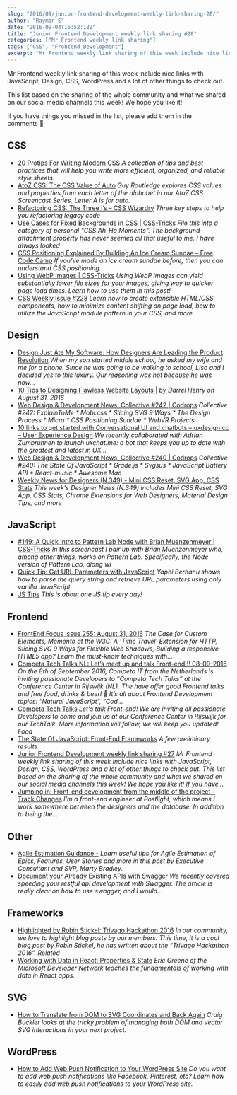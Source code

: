```yaml
---
slug: "2016/09/junior-frontend-development-weekly-link-sharing-28/"
author: "Raymon S"
date: "2016-09-04T16:52:18Z"
title: "Junior Frontend Development weekly link sharing #28"
categories: ["Mr Frontend weekly link sharing"]
tags: ["CSS", "Frontend Development"]
excerpt: "Mr Frontend weekly link sharing of this week include nice links with JavaScript, Design, CSS, WordP..."
---
```


Mr Frontend weekly link sharing of this week include nice links with JavaScript, Design, CSS, WordPress and a lot of other things to check out.

This list based on the sharing of the whole community and what we shared on our social media channels this week! We hope you like it!

If you have things you missed in the list, please add them in the comments 🙂

## CSS

* [20 Protips For Writing Modern CSS](http://buff.ly/2bLoebz "20 Protips For Writing Modern CSS") _A collection of tips and best practices that will help you write more efficient, organized, and reliable style sheets._
* [AtoZ CSS: The CSS Value of Auto](http://buff.ly/2bF7y4V "AtoZ CSS: The CSS Value of Auto") _Guy Routledge explores CSS values and properties from each letter of the alphabet in our AtoZ CSS Screencast Series. Letter A is for auto._
* [Refactoring CSS: The Three I’s – CSS Wizardry](http://buff.ly/2bDmnbH "Refactoring CSS: The Three I’s – CSS Wizardry") _Three key steps to help you refactoring legacy code_
* [Use Cases for Fixed Backgrounds in CSS | CSS-Tricks](http://buff.ly/2bLmy5l "Use Cases for Fixed Backgrounds in CSS | CSS-Tricks") _File this into a category of personal "CSS Ah-Ha Moments". The background-attachment property has never seemed all that useful to me. I have always looked_
* [CSS Positioning Explained By Building An Ice Cream Sundae – Free Code Camp](http://buff.ly/2c2g1Ba "CSS Positioning Explained By Building An Ice Cream Sundae – Free Code Camp") _If you’ve made an ice cream sundae before, then you can understand CSS positioning._
* [Using WebP Images | CSS-Tricks](http://buff.ly/2c1EABg "Using WebP Images | CSS-Tricks") _Using WebP images can yield substantially lower file sizes for your images, giving way to quicker page load times. Learn how to use them in this post!_
* [CSS Weekly Issue #228](http://buff.ly/2c1cgyl "Issue #228") _Learn how to create extensible HTML/CSS components, how to minimize content shifting on page load, how to utilize the JavaScript module pattern in your CSS, and more._

## Design

* [Design Just Ate My Software: How Designers Are Leading the Product Revolution](http://buff.ly/2c36Pxm "Design Just Ate My Software: How Designers Are Leading the Product Revolution") _When my son started middle school, he asked my wife and me for a phone. Since he was going to be walking to school, Lisa and I decided yes to this luxury. Our reasoning was not because he was now…_
* [10 Tips to Designing Flawless Website Layouts |](http://buff.ly/2bMBcY8 "10 Tips to Designing Flawless Website Layouts |") _by Darrel Henry on August 31, 2016_
* [Web Design & Development News: Collective #242 | Codrops](http://buff.ly/2bXWByF "Web Design & Development News: Collective #242 | Codrops") _Collective #242: ExplainToMe * Mobi.css * Slicing SVG 9 Ways * The Design Process * Micro * CSS Positioning Sundae * WebVR Projects_
* [10 links to get started with Conversational UI and chatbots – uxdesign.cc – User Experience Design](http://buff.ly/2bOl4ae "10 links to get started with Conversational UI and chatbots – uxdesign.cc – User Experience Design") _We recently collaborated with Adrian Zumbrunnen to launch uxchat.me: a bot that keeps you up to date with the greatest and latest in UX…_
* [Web Design & Development News: Collective #240 | Codrops](http://buff.ly/2c2JjiT "Web Design & Development News: Collective #240 | Codrops") _Collective #240: The State Of JavaScript * Grade.js * Svgsus * JavaScript Battery API * React-music * Awesome Mac_
* [Weekly News for Designers (N.349) - Mini CSS Reset, SVG App, CSS Stats](http://buff.ly/2bLuHUu "Weekly News for Designers (N.349) - Mini CSS Reset, SVG App, CSS Stats") _This week's Designer News (N.349) includes Mini CSS Reset, SVG App, CSS Stats, Chrome Extensions for Web Designers, Material Design Tips, and more_

## JavaScript

* [#149: A Quick Intro to Pattern Lab Node with Brian Muenzenmeyer | CSS-Tricks](http://buff.ly/2bGpvnb "#149: A Quick Intro to Pattern Lab Node with Brian Muenzenmeyer | CSS-Tricks") _In this screencast I pair up with Brian Muenzenmeyer who, among other things, works on Pattern Lab. Specifically, the Node version of Pattern Lab, along wi_
* [Quick Tip: Get URL Parameters with JavaScript](http://buff.ly/2bECEP2 "Quick Tip: Get URL Parameters with JavaScript") _Yaphi Berhanu shows how to parse the query string and retrieve URL parameters using only vanilla JavaScript._
* [JS Tips](http://buff.ly/2bWblwC "JS Tips") _This is about one JS tip every day!_

## Frontend

* [FrontEnd Focus Issue 255: August 31, 2016](http://buff.ly/2bF3Mxw "FrontEnd Focus Issue 255: August 31, 2016") _The Case for Custom Elements, Memento at the W3C: A 'Time Travel' Extension for HTTP, Slicing SVG 9 Ways for Flexible Web Shadows, Building a responsive HTML5 app? Learn the must-know techniques with…_
* [Competa Tech Talks NL: Let’s meet up and talk Front-end!!! 08-09-2016](http://blog.mrfrontend.org/2016/08/competa-tech-talks-nl-lets-meet-talk-front-end-08-09-2016/ "Competa Tech Talks NL: Let’s meet up and talk Front-end!!! 08-09-2016") _On the 8th of September 2016, Competa IT from the Netherlands is inviting passionate Developers to “Competa Tech Talks” at the Conference Center in Rijswijk (NL). The have offer good Frontend talks and free food, drinks & beer! 🙂 It’s all about Frontend Development topics: “Natural JavaScript“, “Cod..._
* [Competa Tech Talks](http://buff.ly/2bTHDLb "Competa Tech Talks") _Let's talk Front-end! We are inviting all passionate Developers to come and join us at our Conference Center in Rijswijk for our TechTalk. More information will follow, we will keep you updated! Food_
* [The State Of JavaScript: Front-End Frameworks](http://buff.ly/2bpBZMZ "The State Of JavaScript: Front-End Frameworks") _A few preliminary results_
* [Junior Frontend Development weekly link sharing #27](http://blog.mrfrontend.org/2016/08/junior-frontend-development-weekly-link-sharing-27/ "Junior Frontend Development weekly link sharing #27") _Mr Frontend weekly link sharing of this week include nice links with JavaScript, Design, CSS, WordPress and a lot of other things to check out. This list based on the sharing of the whole community and what we shared on our social media channels this week! We hope you like it! If you have..._
* [Jumping in: Front-end development from the middle of the project – Track Changes](http://buff.ly/2bqCrPx "Jumping in: Front-end development from the middle of the project – Track Changes") _I’m a front-end engineer at Postlight, which means I work somewhere between the designers and the database. In addition to being the…_

## Other

* [Agile Estimation Guidance -](http://buff.ly/2bK0lTq "Agile Estimation Guidance -") _Learn useful tips for Agile Estimation of Epics, Features, User Stories and more in this post by Executive Consultant and SVP, Marty Bradley._
* [Document your Already Existing APIs with Swagger](http://buff.ly/2clAk0D "Document your Already Existing APIs with Swagger") _We recently covered speeding your restful api development with Swagger. The article is really clear on how to use swagger, and I would..._

## Frameworks

* [Highlighted by Robin Stickel: Trivago Hackathon 2016](http://blog.mrfrontend.org/2016/09/highlighted-robin-stickel-trivago-hackathon-2016/ "Highlighted by Robin Stickel: Trivago Hackathon 2016") _In our community, we love to highlight blog posts by our members. This time, it is a cool blog post by Robin Stickel, he has written about the “Trivago Hackathon 2016”. Related_
* [Working with Data in React: Properties & State](http://buff.ly/2bLIoTb "Working with Data in React: Properties & State") _Eric Greene of the Microsoft Developer Network teaches the fundamentals of working with data in React apps._

## SVG

* [How to Translate from DOM to SVG Coordinates and Back Again](http://buff.ly/2bJZ1jh "How to Translate from DOM to SVG Coordinates and Back Again") _Craig Buckler looks at the tricky problem of managing both DOM and vector SVG interactions in your next project._

## WordPress

* [How to Add Web Push Notification to Your WordPress Site](http://buff.ly/2c1Ek54 "How to Add Web Push Notification to Your WordPress Site") _Do you want to add web push notifications like Facebook, Pinterest, etc? Learn how to easily add web push notifications to your WordPress site._